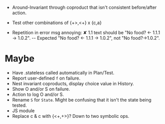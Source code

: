 * Around-Invariant through coproduct that isn't consistent before/after action.
* Test other combinations of {+>,<+} x {c,a}

* Repetition in error msg annoying:
      ✘ 1.1 text should be "No food? ← 1.1.1 → 1.0.2". -- Expected "No food? ← 1.1.1 → 1.0.2", not "No food?→1.0.2".


Maybe
=====
* Have .stateless called automatically in Plan/Test.
* Report user-defined `f` on failure.
* Nest invariant coproducts, display choice value in History.
* Show O and/or S on failure.
* Action to log O and/or S.
* Rename `S` for `State`. Might be confusing that it isn't the state being tested.
* JS module
* Replace c & c with {<+,+>}? Down to two symbolic ops.

